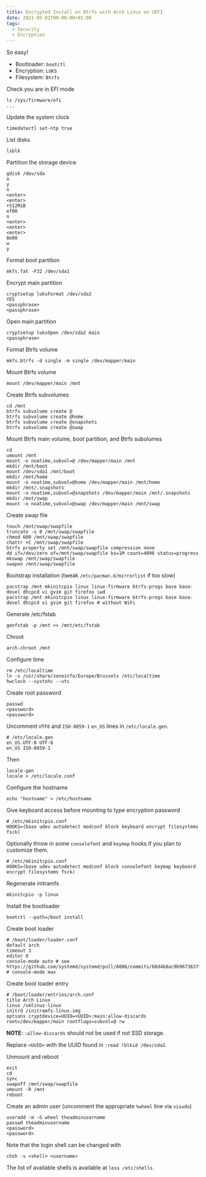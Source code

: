 ```yaml
---
title: Encrypted Install on Btrfs with Arch Linux on UEFI
date: 2021-05-01T00:00:00+01:00
tags:
  - Security
  - Encryption
---
```


So easy!

<!--more-->

  - Bootloader: `bootctl`
  - Encryption: `LUKS`
  - Filesystem: `Btrfs`

Check you are in EFI mode

	ls /sys/firmware/efi
	...

Update the system clock

	timedatectl set-ntp true

List disks

	lsblk

Partition the storage device

	gdisk /dev/sda
	o
	y
	n
	<enter>
	<enter>
	+512MiB
	ef00
	n
	<enter>
	<enter>
	<enter>
	8e00
	w
	y

Format boot partition

	mkfs.fat -F32 /dev/sda1

Encrypt main partition

	cryptsetup luksFormat /dev/sda2
	YES
	<passphrase>
	<passphrase>

Open main partition

	cryptsetup luksOpen /dev/sda2 main
	<passphrase>

Format Btrfs volume

	mkfs.btrfs -d single -m single /dev/mapper/main

Mount Btrfs volume

	mount /dev/mapper/main /mnt

Create Btrfs subvolumes

	cd /mnt
	btrfs subvolume create @
	btrfs subvolume create @home
	btrfs subvolume create @snapshots
	btrfs subvolume create @swap

Mount Btrfs main volume, boot partition, and Btrfs subolumes

	cd
	umount /mnt
	mount -o noatime,subvol=@ /dev/mapper/main /mnt
	mkdir /mnt/boot
	mount /dev/sda1 /mnt/boot
	mkdir /mnt/home
	mount -o noatime,subvol=@home /dev/mapper/main /mnt/home
	mkdir /mnt/.snapshots
	mount -o noatime,subvol=@snapshots /dev/mapper/main /mnt/.snapshots
	mkdir /mnt/swap
	mount -o noatime,subvol=@swap /dev/mapper/main /mnt/swap

Create swap file

	touch /mnt/swap/swapfile
	truncate -s 0 /mnt/swap/swapfile
	chmod 600 /mnt/swap/swapfile
	chattr +C /mnt/swap/swapfile
	btrfs property set /mnt/swap/swapfile compression none
	dd if=/dev/zero of=/mnt/swap/swapfile bs=1M count=4096 status=progress
	mkswap /mnt/swap/swapfile
	swapon /mnt/swap/swapfile

Bootstrap installation (tweak `/etc/pacman.d/mirrorlist` if too slow)

	pacstrap /mnt mkinitcpio linux linux-firmware btrfs-progs base base-devel dhcpcd vi gvim git firefox iwd
	pacstrap /mnt mkinitcpio linux linux-firmware btrfs-progs base base-devel dhcpcd vi gvim git firefox # without WiFi

Generate /etc/fstab

	genfstab -p /mnt >> /mnt/etc/fstab

Chroot

	arch-chroot /mnt

Configure time

	rm /etc/localtime
	ln -s /usr/share/zoneinfo/Europe/Brussels /etc/localtime
	hwclock --systohc --utc

Create root password

	passwd
	<password>
	<password>

Uncomment `UTF8` and `ISO-8859-1` `en_US` lines in `/etc/locale.gen`.

	# /etc/locale.gen
	en_US.UTF-8 UTF-8
	en_US ISO-8859-1

Then

	locale-gen
	locale > /etc/locale.conf

Configure the hostname

	echo "hostname" > /etc/hostname

Give keyboard access before mounting to type encryption password

	# /etc/mkinitcpio.conf
	HOOKS=(base udev autodetect modconf block keyboard encrypt filesystems fsck)

Optionally throw in some `consolefont` and `keymap` hooks if you plan to
customize them.

	# /etc/mkinitcpio.conf
	HOOKS=(base udev autodetect modconf block consolefont keymap keyboard encrypt filesystems fsck)

Regenerate initramfs

	mkinitcpio -p linux

Install the bootloader

	bootctl --path=/boot install

Create boot loader

	# /boot/loader/loader.conf
	default arch
	timeout 3
	editor 0
	console-mode auto # see https://github.com/systemd/systemd/pull/8086/commits/68d4b8ac9b9673637fa198b735f6e64b78b35d3b
	# console-mode max

Create boot loader entry

	# /boot/loader/entries/arch.conf
	title Arch Linux
	linux /vmlinuz-linux
	initrd /initramfs-linux.img
	options cryptdevice=UUID=<UUID>:main:allow-discards root=/dev/mapper/main rootflags=subvol=@ rw

**NOTE**: `:allow-discards` should not be used if not SSD storage.

Replace `<UUID>` with the UUID found in `:read !blkid /dev/sda2`.

Unmount and reboot

	exit
	cd
	sync
	swapoff /mnt/swap/swapfile
	umount -R /mnt
	reboot

Create an admin user (uncomment the appropriate `%wheel` line via `visudo`)

	useradd -m -G wheel theadminusername
	passwd theadminusername
	<password>
	<password>

Note that the login shell can be changed with

	chsh -s <shell> <username>

The list of available shells is available at `less /etc/shells`.
